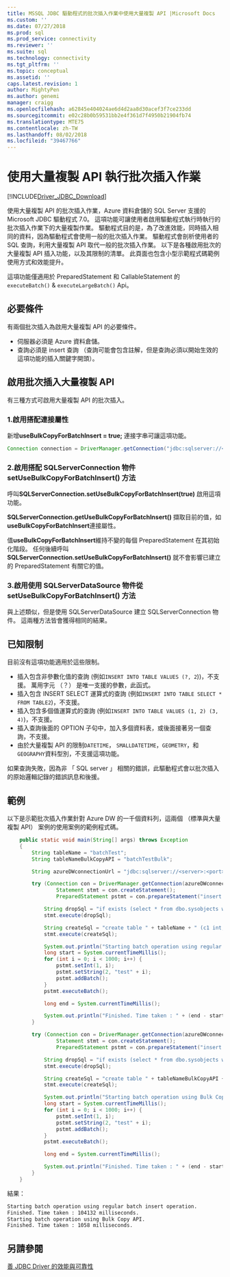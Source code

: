 ```yaml
---
title: MSSQL JDBC 驅動程式的批次插入作業中使用大量複製 API |Microsoft Docs
ms.custom: ''
ms.date: 07/27/2018
ms.prod: sql
ms.prod_service: connectivity
ms.reviewer: ''
ms.suite: sql
ms.technology: connectivity
ms.tgt_pltfrm: ''
ms.topic: conceptual
ms.assetid: ''
caps.latest.revision: 1
author: MightyPen
ms.author: genemi
manager: craigg
ms.openlocfilehash: a62845e404024ae6d4d2aa8d30acef3f7ce233dd
ms.sourcegitcommit: e02c28b0b59531bb2e4f361d7f4950b21904fb74
ms.translationtype: MTE75
ms.contentlocale: zh-TW
ms.lasthandoff: 08/02/2018
ms.locfileid: "39467766"
---
```

# <a name="using-bulk-copy-api-for-batch-insert-operation"></a>使用大量複製 API 執行批次插入作業

[!INCLUDE[Driver_JDBC_Download](../../includes/driver_jdbc_download.md)]

使用大量複製 API 的批次插入作業，Azure 資料倉儲的 SQL Server 支援的 Microsoft JDBC 驅動程式 7.0。 這項功能可讓使用者啟用驅動程式執行時執行的批次插入作業下的大量複製作業。 驅動程式目的是，為了改進效能，同時插入相同的資料，因為驅動程式會使用一般的批次插入作業。 驅動程式會剖析使用者的 SQL 查詢，利用大量複製 API 取代一般的批次插入作業。 以下是各種啟用批次的大量複製 API 插入功能，以及其限制的清單。 此頁面也包含小型示範程式碼範例使用方式和效能提升。

這項功能僅適用於 PreparedStatement 和 CallableStatement 的`executeBatch()`  &  `executeLargeBatch()` Api。

## <a name="pre-requisites"></a>必要條件

有兩個批次插入為啟用大量複製 API 的必要條件。

* 伺服器必須是 Azure 資料倉儲。
* 查詢必須是 insert 查詢 （查詢可能會包含註解，但是查詢必須以開始生效的這項功能的插入關鍵字開頭）。

## <a name="enabling-bulk-copy-api-for-batch-insert"></a>啟用批次插入大量複製 API

有三種方式可啟用大量複製 API 的批次插入。

### <a name="1-enabling-with-connection-property"></a>1.啟用搭配連接屬性

新增**useBulkCopyForBatchInsert = true;** 連接字串可讓這項功能。

```java
Connection connection = DriverManager.getConnection("jdbc:sqlserver://<server>:<port>;userName=<user>;password=<password>;database=<database>;useBulkCopyForBatchInsert=true;");
```

### <a name="2-enabling-with-setusebulkcopyforbatchinsert-method-from-sqlserverconnection-object"></a>2.啟用搭配 SQLServerConnection 物件 setUseBulkCopyForBatchInsert() 方法

呼叫**SQLServerConnection.setUseBulkCopyForBatchInsert(true)** 啟用這項功能。

**SQLServerConnection.getUseBulkCopyForBatchInsert()** 擷取目前的值，如**useBulkCopyForBatchInsert**連接屬性。

值**useBulkCopyForBatchInsert**維持不變的每個 PreparedStatement 在其初始化階段。 任何後續呼叫**SQLServerConnection.setUseBulkCopyForBatchInsert()** 就不會影響已建立的 PreparedStatement 有關它的值。

### <a name="3-enabling-with-setusebulkcopyforbatchinsert-method-from-sqlserverdatasource-object"></a>3.啟用使用 SQLServerDataSource 物件從 setUseBulkCopyForBatchInsert() 方法

與上述類似，但是使用 SQLServerDataSource 建立 SQLServerConnection 物件。 這兩種方法皆會獲得相同的結果。

## <a name="known-limitations"></a>已知限制

目前沒有這項功能適用於這些限制。

* 插入包含非參數化值的查詢 (例如`INSERT INTO TABLE VALUES (?, 2`))，不支援。 萬用字元 （？） 是唯一支援的參數，此函式。
* 插入包含 INSERT SELECT 運算式的查詢 (例如`INSERT INTO TABLE SELECT * FROM TABLE2`)，不支援。
* 插入包含多個值運算式的查詢 (例如`INSERT INTO TABLE VALUES (1, 2) (3, 4)`)，不支援。
* 插入查詢後面的 OPTION 子句中，加入多個資料表，或後面接著另一個查詢，不支援。
* 由於大量複製 API 的限制`DATETIME`， `SMALLDATETIME`，`GEOMETRY`，和`GEOGRAPHY`資料型別，不支援這項功能。

如果查詢失敗，因為非 「 SQL server 」 相關的錯誤，此驅動程式會以批次插入的原始邏輯記錄的錯誤訊息和後援。

## <a name="example"></a>範例

以下是示範批次插入作業針對 Azure DW 的一千個資料列，這兩個 （標準與大量複製 API） 案例的使用案例的範例程式碼。

```java
    public static void main(String[] args) throws Exception
    {
        String tableName = "batchTest";
        String tableNameBulkCopyAPI = "batchTestBulk";

        String azureDWconnectionUrl = "jdbc:sqlserver://<server>:<port>;databaseName=<database>;user=<user>;password=<password>";

        try (Connection con = DriverManager.getConnection(azureDWconnectionUrl); // connects to an Azure Data Warehouse.
                Statement stmt = con.createStatement();
                PreparedStatement pstmt = con.prepareStatement("insert into " + tableName + " values (?, ?)");) {

            String dropSql = "if exists (select * from dbo.sysobjects where id = object_id(N'[dbo].[" + tableName + "]') and OBJECTPROPERTY(id, N'IsUserTable') = 1) DROP TABLE [" + tableName + "]";
            stmt.execute(dropSql);

            String createSql = "create table " + tableName + " (c1 int, c2 varchar(20))";
            stmt.execute(createSql);

            System.out.println("Starting batch operation using regular batch insert operation.");
            long start = System.currentTimeMillis();
            for (int i = 0; i < 1000; i++) {
                pstmt.setInt(1, i);
                pstmt.setString(2, "test" + i);
                pstmt.addBatch();
            }
            pstmt.executeBatch();

            long end = System.currentTimeMillis();

            System.out.println("Finished. Time taken : " + (end - start) + " milliseconds.");
        }

        try (Connection con = DriverManager.getConnection(azureDWconnectionUrl + ";useBulkCopyForBatchInsert=true"); // connects to an Azure Data Warehouse, with useBulkCopyForBatchInsert connection property set to true.
                Statement stmt = con.createStatement();
                PreparedStatement pstmt = con.prepareStatement("insert into " + tableNameBulkCopyAPI + " values (?, ?)");) {

            String dropSql = "if exists (select * from dbo.sysobjects where id = object_id(N'[dbo].[" + tableNameBulkCopyAPI + "]') and OBJECTPROPERTY(id, N'IsUserTable') = 1) DROP TABLE [" + tableNameBulkCopyAPI + "]";
            stmt.execute(dropSql);

            String createSql = "create table " + tableNameBulkCopyAPI + " (c1 int, c2 varchar(20))";
            stmt.execute(createSql);

            System.out.println("Starting batch operation using Bulk Copy API.");
            long start = System.currentTimeMillis();
            for (int i = 0; i < 1000; i++) {
                pstmt.setInt(1, i);
                pstmt.setString(2, "test" + i);
                pstmt.addBatch();
            }
            pstmt.executeBatch();

            long end = System.currentTimeMillis();

            System.out.println("Finished. Time taken : " + (end - start) + " milliseconds.");
        }
    }
```

結果：

```bash
Starting batch operation using regular batch insert operation.
Finished. Time taken : 104132 milliseconds.
Starting batch operation using Bulk Copy API.
Finished. Time taken : 1058 milliseconds.
```

## <a name="see-also"></a>另請參閱

[善 JDBC Driver 的效能與可靠性](../../connect/jdbc/improving-performance-and-reliability-with-the-jdbc-driver.md)
